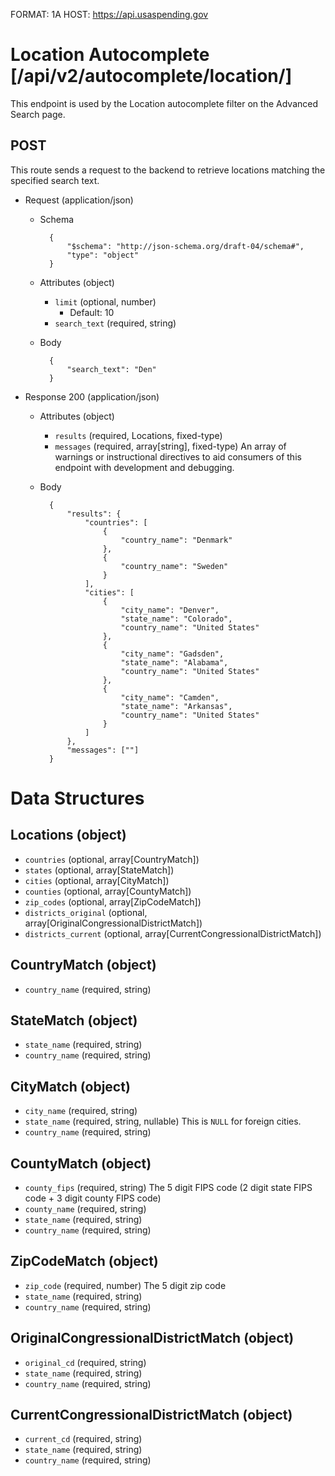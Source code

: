 FORMAT: 1A
HOST: https://api.usaspending.gov

# Location Autocomplete [/api/v2/autocomplete/location/]

This endpoint is used by the Location autocomplete filter on the Advanced Search page.

## POST

This route sends a request to the backend to retrieve locations matching the specified search text.

+ Request (application/json)
    + Schema

            {
                "$schema": "http://json-schema.org/draft-04/schema#",
                "type": "object"
            }

    + Attributes (object)
        + `limit` (optional, number)
            + Default: 10
        + `search_text` (required, string)
    + Body

            {
                "search_text": "Den"
            }

+ Response 200 (application/json)
    + Attributes (object)
        + `results` (required, Locations, fixed-type)
        + `messages` (required, array[string], fixed-type) An array of warnings or instructional directives to aid consumers of this endpoint with development and debugging.
    + Body

            {
                "results": {
                    "countries": [
                        {
                            "country_name": "Denmark"
                        },
                        {
                            "country_name": "Sweden"
                        }
                    ],
                    "cities": [
                        {
                            "city_name": "Denver",
                            "state_name": "Colorado",
                            "country_name": "United States"
                        },
                        {
                            "city_name": "Gadsden",
                            "state_name": "Alabama",
                            "country_name": "United States"
                        },
                        {
                            "city_name": "Camden",
                            "state_name": "Arkansas",
                            "country_name": "United States"
                        }
                    ]
                },
                "messages": [""]
            }

# Data Structures

## Locations (object)
+ `countries` (optional, array[CountryMatch])
+ `states` (optional, array[StateMatch])
+ `cities` (optional, array[CityMatch])
+ `counties` (optional, array[CountyMatch])
+ `zip_codes` (optional, array[ZipCodeMatch])
+ `districts_original` (optional, array[OriginalCongressionalDistrictMatch])
+ `districts_current` (optional, array[CurrentCongressionalDistrictMatch])

## CountryMatch (object)
+ `country_name` (required, string)

## StateMatch (object)
+ `state_name` (required, string)
+ `country_name` (required, string)

## CityMatch (object)
+ `city_name` (required, string)
+ `state_name` (required, string, nullable)
    This is `NULL` for foreign cities.
+ `country_name` (required, string)

## CountyMatch (object)
+ `county_fips` (required, string)
    The 5 digit FIPS code (2 digit state FIPS code + 3 digit county FIPS code)
+ `county_name` (required, string)
+ `state_name` (required, string)
+ `country_name` (required, string)

## ZipCodeMatch (object)
+ `zip_code` (required, number)
    The 5 digit zip code
+ `state_name` (required, string)
+ `country_name` (required, string)

## OriginalCongressionalDistrictMatch (object)
+ `original_cd` (required, string)
+ `state_name` (required, string)
+ `country_name` (required, string)

## CurrentCongressionalDistrictMatch (object)
+ `current_cd` (required, string)
+ `state_name` (required, string)
+ `country_name` (required, string)
